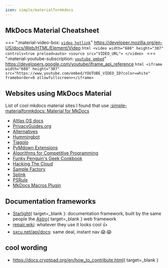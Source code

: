 ```yaml
---
icon: simple/materialformkdocs
---
```


## MkDocs Material Cheatsheet


=== ":material-video-box: [`video hotlink`]()"
    <https://developer.mozilla.org/en-US/docs/Web/HTML/Element/Video>
    ```html
    <video width="688" height="387" controls=true preload=auto>
        <source src="VIDEO_URL">
    </video>
    ```
<a></a>
=== ":material-youtube-subscription: [`youtube embed`]()"
    <https://developers.google.com/youtube/iframe_api_reference>
    ```html
    <iframe width="688" height="387" src="https://www.youtube.com/embed/YOUTUBE_VIDEO_ID?color=white" frameborder=0 allowfullscreen></iframe>
    ```

## Websites using MkDocs Material

List of cool mkdocs material sites I found that use [:simple-materialformkdocs: Material for MkDocs](https://squidfunk.github.io/mkdocs-material/)

* [Altlas OS docs](https://docs.atlasos.net)
* [PrivacyGuides.org](https://www.privacyguides.org/en/basics/why-privacy-matters/)
* [Alternatives](https://alternatives.microcontrollers.dev/)
* [Hummingbot](https://hummingbot.com/)
* [Tiagolo](https://fastapi.tiangolo.com/)
* [PyMdown Extensions](https://facelessuser.github.io/pymdown-extensions/)
* [Algorithms for Competitive Programming](https://cp-algorithms.com)
* [Funky Penguin's Geek Cookbook](https://geek-cookbook.funkypenguin.co.nz/)
* [Hacking The Cloud](https://hackingthe.cloud)
* [Sample Factory](https://www.samplefactory.dev/)
* [Splink](https://moj-analytical-services.github.io/splink/)
* [PSRule](https://microsoft.github.io/PSRule/v2/)
* [MkDocs Macros Plugin](https://mkdocs-macros-plugin.readthedocs.io/en/latest/)

## Documentation frameworks 

* [Starlight](https://starlight.astro.build/){ target=_blank }: documentation framework, built by the same people the [Astro](https://astro.build){ target=_blank } web framework
* [repair.wiki](https://repair.wiki/w/Main_Page): whatever they use it looks cool :thumbsup:
* [sxcu.net/api/docs](https://sxcu.net/api/docs): same deal, instant nav :scream: :scream:


## cool wording

* <https://docs.cryptpad.org/en/how_to_contribute.html>{ target=_blank }